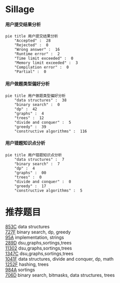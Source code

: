 # Sillage

<!-- tabs:start -->



#### **用户提交结果分析**

```mermaid
pie title 用户提交结果分析
    "Accepted" :  28
    "Rejected" :  0
    "Wrong answer" :  16
    "Runtime error" :  2
    "Time limit exceeded" :  0
    "Memory limit exceeded" :  3
    "Compilation error" :  0
    "Partial" :  0
```

#### **用户做题类型偏好分析**

```mermaid
pie title 用户做题类型偏好分析
    "data structures" :  38
    "binary search" :  0
    "dp" :  42
    "graphs" :  4
    "trees" :  12
    "divide and conquer" :  5
    "greedy" :  39
    "constructive algorithms" :  116
```
#### **用户错题知识点分析**

```mermaid
pie title 用户错题知识点分析
    "data structures" :  7
    "binary search" :  7
    "dp" :  4
    "graphs" :  00
    "trees" :  0
    "divide and conquer" :  0
    "greedy" :  17
    "constructive algorithms" :  5
```



<!-- tabs:end -->
# 推荐题目
[853C](https://codeforces.com/contest/853/problem/C)		data structures		  
[727F](https://codeforces.com/contest/727/problem/F)		binary search,
                        dp,
                        greedy		  
[95A](https://codeforces.com/contest/95/problem/A)		implementation,
                        strings		  
[289D](https://codeforces.com/contest/289/problem/D)		dsu,graphs,sortings,trees		  
[11302](https://codeforces.com/contest/1130/problem/2)		dsu,graphs,sortings,trees		  
[1347C](https://codeforces.com/contest/1347/problem/C)		dsu,graphs,sortings,trees		  
[1041F](https://codeforces.com/contest/1041/problem/F)		data structures,
                        divide and conquer,
                        dp,
                        math		  
[1252F](https://codeforces.com/contest/1252/problem/F)		hashing,
                        trees		  
[984A](https://codeforces.com/contest/984/problem/A)		sortings		  
[706D](https://codeforces.com/contest/706/problem/D)		binary search,
                        bitmasks,
                        data structures,
                        trees		  
